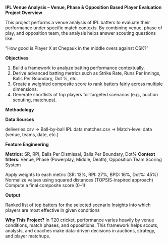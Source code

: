 **IPL Venue Analysis – Venue, Phase & Opposition Based Player Evaluation**
**Project Overview**

This project performs a venue analysis of IPL batters to evaluate their performance under specific match contexts.
By combining venue, phase of play, and opposition team, the analysis helps answer scouting questions like:

“How good is Player X at Chepauk in the middle overs against CSK?”

**Objectives**
1. Build a framework to analyze batting performance contextually.
2. Derive advanced batting metrics such as Strike Rate, Runs Per Innings, Balls Per Boundary, Dot %, etc.
3. Create a weighted composite score to rank batters fairly across multiple dimensions.
4. Generate shortlists of top players for targeted scenarios (e.g., auction scouting, matchups).

**Methodology**

**Data Sources**

deliveries.csv → Ball-by-ball IPL data
matches.csv → Match-level data (venue, teams, date, etc.)

**Feature Engineering**

**Metrics**: SR, RPI, Balls Per Dismissal, Balls Per Boundary, Dot%
**Context filters**: Venue, Phase (Powerplay, Middle, Death), Opposition Team
Scoring System

Apply weights to each metric (SR: 13%, RPI: 27%, BPD: 16%, Dot%: 45%)
Normalize values using squared distances (TOPSIS-inspired approach)
Compute a final composite score (0–1)

**Output**

Ranked list of top batters for the selected scenario
Insights into which players are most effective in given conditions

**Why This Project?**
In T20 cricket, performance varies heavily by venue conditions, match phases, and oppositions.
This framework helps scouts, analysts, and coaches make data-driven decisions in auctions, strategy, and player matchups.
